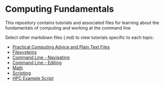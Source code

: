 # Computing Fundamentals

This repository contains tutorials and associated files for learning about the fundamentals of computing and working at the command line.

Select other markdown files (.md) to view tutorials specific to each topic:

- [Practical Computing Advice and Plain Text Files](https://github.com/IntroPhylogenomics/ComputingFundamentals/blob/master/TipsAndTextFiles.md)
- [Filesystems](https://github.com/IntroPhylogenomics/ComputingFundamentals/blob/master/Filesystems.md)
- [Command Line - Navigating](https://github.com/IntroPhylogenomics/ComputingFundamentals/blob/master/CommandLine_Navigating.md)
- [Command Line - Editing](https://github.com/IntroPhylogenomics/ComputingFundamentals/blob/master/CommandLine_Editing.md)
- [Math](https://github.com/IntroPhylogenomics/ComputingFundamentals/blob/master/Math.md)
- [Scripting](https://github.com/IntroPhylogenomics/ComputingFundamentals/blob/master/Scripting.md)
- [HPC Example Script](https://github.com/IntroPhylogenomics/ComputingFundamentals/blob/master/HPCExampleScript.md)
